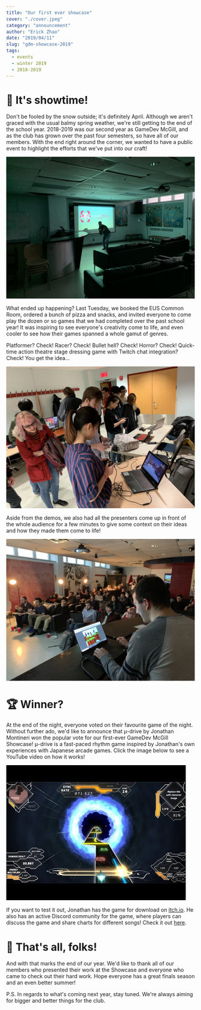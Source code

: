 ```yaml
---
title: "Our first ever showcase"
cover: "./cover.jpeg"
category: "announcement"
author: "Erick Zhao"
date: "2019/04/11"
slug: "gdm-showcase-2019"
tags:
  - events
  - winter 2019
  - 2018-2019
---
```


# 🎩 It's showtime!

Don't be fooled by the snow outside; it's definitely April. Although we aren't graced with the usual balmy spring weather, we're still getting to the end of the school year. 2018-2019 was our second year as GameDev McGill, and as the club has grown over the past four semesters, so have all of our members. With the end right around the corner, we wanted to have a public event to highlight the efforts that we've put into our craft!

![Elie in front of empty room](elie.jpeg)

What ended up happening? Last Tuesday, we booked the EUS Common Room, ordered a bunch of pizza and snacks, and invited everyone to come play the dozen or so games that we had completed over the past school year! It was inspiring to see everyone's creativity come to life, and even cooler to see how their games spanned a whole gamut of genres.

Platformer? Check! Racer? Check! Bullet hell? Check! Horror? Check! Quick-time action theatre stage dressing game with Twitch chat integration? Check! You get the idea...

![Demoing games](play.jpg)

Aside from the demos, we also had all the presenters come up in front of the whole audience for a few minutes to give some context on their ideas and how they made them come to life!

![Presenting](presenting.jpg)

# 🏆 Winner?

At the end of the night, everyone voted on their favourite game of the night. Without further ado, we'd like to announce that μ-drive by Jonathan Montineri won the popular vote for our first-ever GameDev McGill Showcase! μ-drive is a fast-paced rhythm game inspired by Jonathan's own experiences with Japanese arcade games. Click the image below to see a YouTube video on how it works!

[![Screenshot of μ-drive](mu-drive.jpg)](https://www.youtube.com/watch?feature=player_embedded&v=MCwBT22h5Ms)

If you want to test it out, Jonathan has the game for download on [itch.io](https://jmontineri.itch.io/mu-drive). He also has an active Discord community for the game, where players can discuss the game and share charts for different songs! Check it out [here](https://discord.gg/dzEPPWn).

# 🥕 That's all, folks!

And with that marks the end of our year. We'd like to thank all of our members who presented their work at the Showcase and everyone who came to check out their hard work. Hope everyone has a great finals season and an even better summer!

P.S. In regards to what's coming next year, stay tuned. We're always aiming for bigger and better things for the club.
